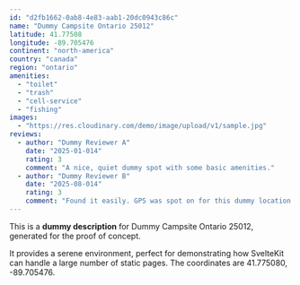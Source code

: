 ```yaml
---
id: "d2fb1662-0ab8-4e83-aab1-20dc0943c86c"
name: "Dummy Campsite Ontario 25012"
latitude: 41.77508
longitude: -89.705476
continent: "north-america"
country: "canada"
region: "ontario"
amenities:
  - "toilet"
  - "trash"
  - "cell-service"
  - "fishing"
images:
  - "https://res.cloudinary.com/demo/image/upload/v1/sample.jpg"
reviews:
  - author: "Dummy Reviewer A"
    date: "2025-01-014"
    rating: 3
    comment: "A nice, quiet dummy spot with some basic amenities."
  - author: "Dummy Reviewer B"
    date: "2025-08-014"
    rating: 3
    comment: "Found it easily. GPS was spot on for this dummy location."
---
```


This is a **dummy description** for Dummy Campsite Ontario 25012, generated for the proof of concept.

It provides a serene environment, perfect for demonstrating how SvelteKit can handle a large number of static pages. The coordinates are 41.775080, -89.705476.
